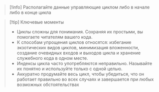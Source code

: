 >[!info] Располагайте данные управляющие циклом либо в начале либо в конце цикла

>[!tip] Ключевые моменты
>* Циклы сложны для понимания. Сохраняя их простыми, вы помогаете читателям вашего кода.
>* К способам упрощения циклов относятся: избегание экзотических видов циклов, минимизация вложенности, создание очевидных входов и выходов цикла и хранение служебного кода в одном месте.
>* Индексы цикла часто употребляются неправильно. Называйте их понятно и используйте только с одной целью.
>* Аккуратно продумайте весь цикл, чтобы убедиться, что он работает правильно во всех случаях и завершается при любых возможных обстоятельствах

